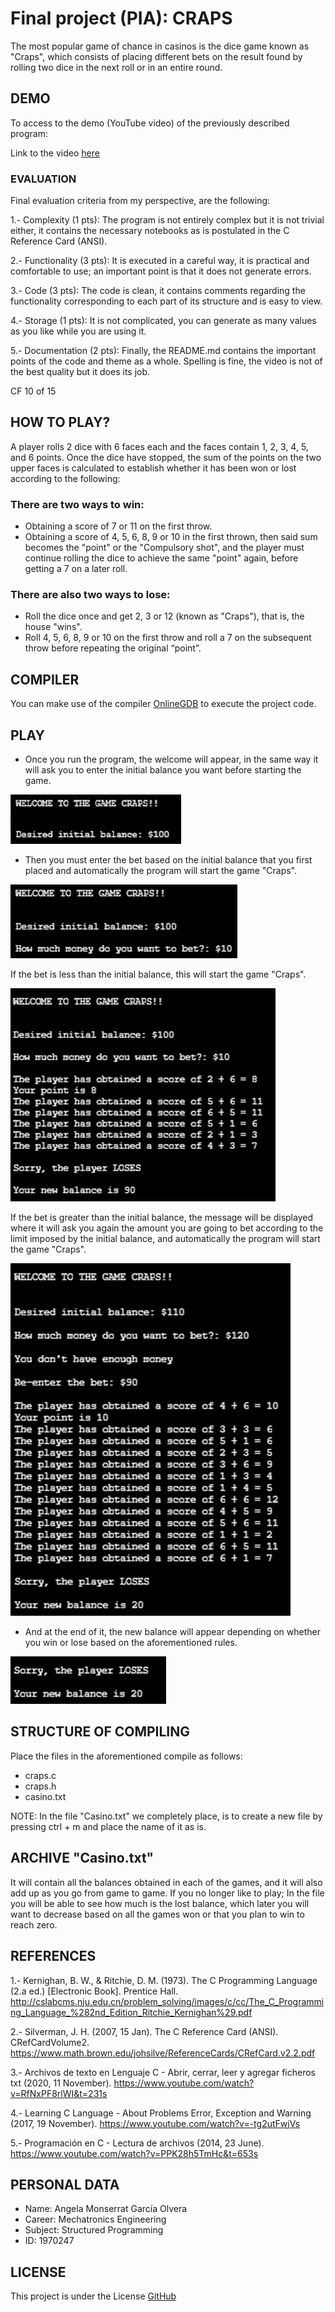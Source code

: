 # Final project (PIA): CRAPS 
The most popular game of chance in casinos is the dice game known as "Craps", which consists of placing different bets on the result found by rolling two dice in the next roll or in an entire round.

## DEMO
To access to the demo (YouTube video) of the previously described program:

Link to the video [here](https://youtu.be/aG55-E5CS5g)

### EVALUATION 
Final evaluation criteria from my perspective, are the following:

1.- Complexity (1 pts): The program is not entirely complex but it is not trivial either, it contains the necessary notebooks as is postulated in the C Reference Card (ANSI).

2.- Functionality (3 pts): It is executed in a careful way, it is practical and comfortable to use; an important point is that it does not generate errors.

3.- Code (3 pts): The code is clean, it contains comments regarding the functionality corresponding to each part of its structure and is easy to view.

4.- Storage (1 pts): It is not complicated, you can generate as many values as you like while you are using it.

5.- Documentation (2 pts): Finally, the README.md contains the important points of the code and theme as a whole. Spelling is fine, the video is not of the best quality but it does its job.

CF 10 of 15

## HOW TO PLAY?
A player rolls 2 dice with 6 faces each and the faces contain 1, 2, 3, 4, 5, and 6 points. Once the dice have stopped, the sum of the points on the two upper faces is calculated to establish whether it has been won or lost according to the following:

### There are two ways to win:
- Obtaining a score of 7 or 11 on the first throw.
- Obtaining a score of 4, 5, 6, 8, 9 or 10 in the first thrown, then said sum becomes the "point" or the "Compulsory shot", and the player must continue rolling the dice to achieve the same "point" again, before getting a 7 on a later roll.

### There are also two ways to lose:
- Roll the dice once and get 2, 3 or 12 (known as "Craps"), that is, the house "wins".
- Roll 4, 5, 6, 8, 9 or 10 on the first throw and roll a 7 on the subsequent throw before repeating the original “point”.

## COMPILER 
You can make use of the compiler [OnlineGDB](https://www.onlinegdb.com/) to execute the project code. 

## PLAY
- Once you run the program, the welcome will appear, in the same way it will ask you to enter the initial balance you want before starting the game. 

<img src="screens/1.png">

- Then you must enter the bet based on the initial balance that you first placed and automatically the program will start the game "Craps". 

<img src="screens/2.png">

If the bet is less than the initial balance, this will start the game "Craps".

<img src="screens/3.png">

If the bet is greater than the initial balance, the message will be displayed where it will ask you again the amount you are going to bet according to the limit imposed by the initial balance, and automatically the program will start the game "Craps". 

<img src="screens/4.png">

- And at the end of it, the new balance will appear depending on whether you win or lose based on the aforementioned rules.

<img src="screens/5.png">

## STRUCTURE OF COMPILING 
Place the files in the aforementioned compile as follows:
- craps.c
- craps.h 
- casino.txt 

NOTE: In the file "Casino.txt" we completely place, is to create a new file by pressing ctrl + m and place the name of it as is.

## ARCHIVE "Casino.txt"
It will contain all the balances obtained in each of the games, and it will also add up as you go from game to game. If you no longer like to play; In the file you will be able to see how much is the lost balance, which later you will want to decrease based on all the games won or that you plan to win to reach zero.

## REFERENCES
1.- Kernighan, B. W., & Ritchie, D. M. (1973). The C Programming Language (2.a ed.) [Electronic Book]. Prentice Hall. http://cslabcms.nju.edu.cn/problem_solving/images/c/cc/The_C_Programming_Language_%282nd_Edition_Ritchie_Kernighan%29.pdf

2.- Silverman, J. H. (2007, 15 Jan). The C Reference Card (ANSI). CRefCardVolume2. https://www.math.brown.edu/johsilve/ReferenceCards/CRefCard.v2.2.pdf

3.- Archivos de texto en Lenguaje C - Abrir, cerrar, leer y agregar ficheros txt (2020, 11 November). https://www.youtube.com/watch?v=RfNxPF8rlWI&t=231s

4.- Learning C Language - About Problems Error, Exception and Warning (2017, 19 November). https://www.youtube.com/watch?v=-tg2utFwjVs

5.- Programación en C - Lectura de archivos (2014, 23 June). https://www.youtube.com/watch?v=PPK28h5TmHc&t=653s


## PERSONAL DATA 
- Name: Angela Monserrat García Olvera 
- Career: Mechatronics Engineering
- Subject: Structured Programming
- ID: 1970247

## LICENSE
This project is under the License [GitHub](https://github.com/AngelaGarciaOlvera1970247)

